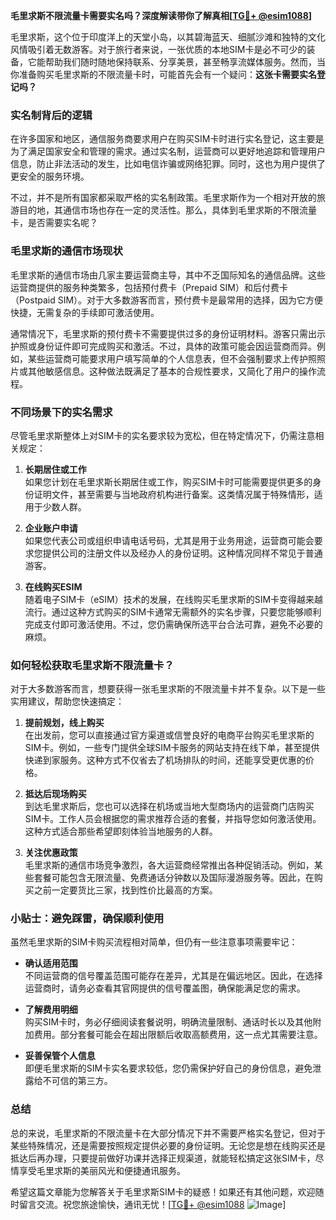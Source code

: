 **毛里求斯不限流量卡需要实名吗？深度解读带你了解真相[[TG💪+ @esim1088](https://t.me/s/esim1088)]**

毛里求斯，这个位于印度洋上的天堂小岛，以其碧海蓝天、细腻沙滩和独特的文化风情吸引着无数游客。对于旅行者来说，一张优质的本地SIM卡是必不可少的装备，它能帮助我们随时随地保持联系、分享美景，甚至畅享流媒体服务。然而，当你准备购买毛里求斯的不限流量卡时，可能首先会有一个疑问：**这张卡需要实名登记吗？**

### 实名制背后的逻辑

在许多国家和地区，通信服务商要求用户在购买SIM卡时进行实名登记，这主要是为了满足国家安全和管理的需求。通过实名制，运营商可以更好地追踪和管理用户信息，防止非法活动的发生，比如电信诈骗或网络犯罪。同时，这也为用户提供了更安全的服务环境。

不过，并不是所有国家都采取严格的实名制政策。毛里求斯作为一个相对开放的旅游目的地，其通信市场也存在一定的灵活性。那么，具体到毛里求斯的不限流量卡，是否需要实名呢？

### 毛里求斯的通信市场现状

毛里求斯的通信市场由几家主要运营商主导，其中不乏国际知名的通信品牌。这些运营商提供的服务种类繁多，包括预付费卡（Prepaid SIM）和后付费卡（Postpaid SIM）。对于大多数游客而言，预付费卡是最常用的选择，因为它方便快捷，无需复杂的手续即可激活使用。

通常情况下，毛里求斯的预付费卡不需要提供过多的身份证明材料。游客只需出示护照或身份证件即可完成购买和激活。不过，具体的政策可能会因运营商而异。例如，某些运营商可能要求用户填写简单的个人信息表，但不会强制要求上传护照照片或其他敏感信息。这种做法既满足了基本的合规性要求，又简化了用户的操作流程。

### 不同场景下的实名需求

尽管毛里求斯整体上对SIM卡的实名要求较为宽松，但在特定情况下，仍需注意相关规定：

1. **长期居住或工作**  
   如果您计划在毛里求斯长期居住或工作，购买SIM卡时可能需要提供更多的身份证明文件，甚至需要与当地政府机构进行备案。这类情况属于特殊情形，适用于少数人群。

2. **企业账户申请**  
   如果您代表公司或组织申请电话号码，尤其是用于业务用途，运营商可能会要求您提供公司的注册文件以及经办人的身份证明。这种情况同样不常见于普通游客。

3. **在线购买ESIM**  
   随着电子SIM卡（eSIM）技术的发展，在线购买毛里求斯的SIM卡变得越来越流行。通过这种方式购买的SIM卡通常无需额外的实名步骤，只要您能够顺利完成支付即可激活使用。不过，您仍需确保所选平台合法可靠，避免不必要的麻烦。

### 如何轻松获取毛里求斯不限流量卡？

对于大多数游客而言，想要获得一张毛里求斯的不限流量卡并不复杂。以下是一些实用建议，帮助您快速搞定：

1. **提前规划，线上购买**  
   在出发前，您可以直接通过官方渠道或信誉良好的电商平台购买毛里求斯的SIM卡。例如，一些专门提供全球SIM卡服务的网站支持在线下单，甚至提供快递到家服务。这种方式不仅省去了机场排队的时间，还能享受更优惠的价格。

2. **抵达后现场购买**  
   到达毛里求斯后，您也可以选择在机场或当地大型商场内的运营商门店购买SIM卡。工作人员会根据您的需求推荐合适的套餐，并指导您如何激活使用。这种方式适合那些希望即刻体验当地服务的人群。

3. **关注优惠政策**  
   毛里求斯的通信市场竞争激烈，各大运营商经常推出各种促销活动。例如，某些套餐可能包含无限流量、免费通话分钟数以及国际漫游服务等。因此，在购买之前一定要货比三家，找到性价比最高的方案。

### 小贴士：避免踩雷，确保顺利使用

虽然毛里求斯的SIM卡购买流程相对简单，但仍有一些注意事项需要牢记：

- **确认适用范围**  
  不同运营商的信号覆盖范围可能存在差异，尤其是在偏远地区。因此，在选择运营商时，请务必查看其官网提供的信号覆盖图，确保能满足您的需求。

- **了解费用明细**  
  购买SIM卡时，务必仔细阅读套餐说明，明确流量限制、通话时长以及其他附加费用。部分套餐可能会在超出限额后收取高额费用，这一点尤其需要注意。

- **妥善保管个人信息**  
  即便毛里求斯的SIM卡实名要求较低，您仍需保护好自己的身份信息，避免泄露给不可信的第三方。

### 总结

总的来说，毛里求斯的不限流量卡在大部分情况下并不需要严格实名登记，但对于某些特殊情况，还是需要按照规定提供必要的身份证明。无论您是想在线购买还是抵达后再办理，只要提前做好功课并选择正规渠道，就能轻松搞定这张SIM卡，尽情享受毛里求斯的美丽风光和便捷通讯服务。

希望这篇文章能为您解答关于毛里求斯SIM卡的疑惑！如果还有其他问题，欢迎随时留言交流。祝您旅途愉快，通讯无忧！[[TG💪+ @esim1088](https://t.me/s/esim1088) ![Image](https://i.postimg.cc/4NQfJmqS/Snipaste-2025-05-13-00-14-12.png)]